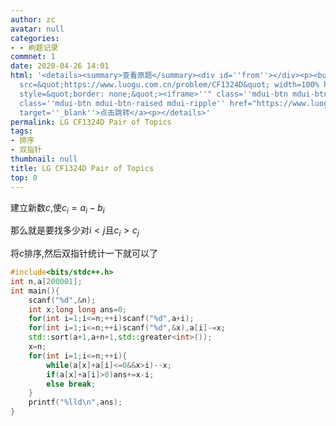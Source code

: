 ```yaml
---
author: zc
avatar: null
categories:
- - 刷题记录
commnet: 1
date: 2020-04-26 14:01
html: '<details><summary>查看原题</summary><div id=''from''></div><p><button onclick="document.getElementById(''from'').innerHTML=''<iframe
  src=&quot;https://www.luogu.com.cn/problem/CF1324D&quot; width=100% height=800px
  style=&quot;border: none;&quot;><iframe>''" class=''mdui-btn mdui-btn-raised mdui-ripple''>点击加载</button><a
  class=''mdui-btn mdui-btn-raised mdui-ripple'' href="https://www.luogu.com.cn/problem/CF1324D"
  target=''_blank''>点击跳转</a><p></details>'
permalink: LG CF1324D Pair of Topics
tags:
- 排序
- 双指针
thumbnail: null
title: LG CF1324D Pair of Topics
top: 0
---
```

建立新数$c$,使$c_i=a_i-b_i$

那么就是要找多少对$i<j$且$c_i>c_j$

将$c$排序,然后双指针统计一下就可以了
```cpp
#include<bits/stdc++.h>
int n,a[200001];
int main(){
    scanf("%d",&n);
    int x;long long ans=0;
    for(int i=1;i<=n;++i)scanf("%d",a+i);
    for(int i=1;i<=n;++i)scanf("%d",&x),a[i]-=x;
    std::sort(a+1,a+n+1,std::greater<int>());
    x=n;
    for(int i=1;i<=n;++i){
        while(a[x]+a[i]<=0&&x>i)--x;
        if(a[x]+a[i]>0)ans+=x-i;
        else break;
    }
    printf("%lld\n",ans);
}
```

